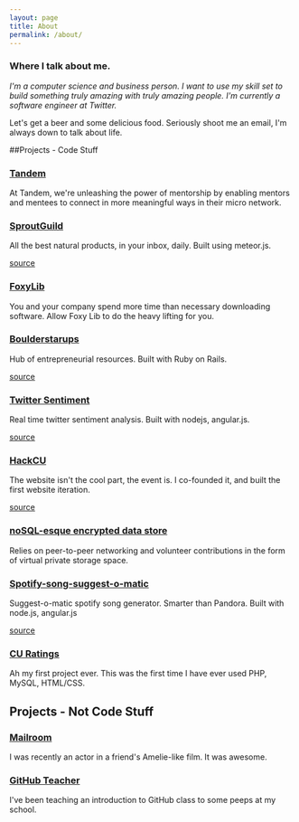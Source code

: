 ```yaml
---
layout: page
title: About
permalink: /about/
---
```

### Where I talk about me.

*I'm a computer science and business person. I want to use my skill set to build something truly amazing with truly amazing people.  I'm currently a software engineer at Twitter.*

Let's get a beer and some delicious food. Seriously shoot me an email, I'm always down to talk about life.



##Projects - Code Stuff


### [Tandem](http://betandem.com/)

At Tandem, we're unleashing the power of mentorship by enabling mentors and mentees to connect in more meaningful ways in their micro network.


### [SproutGuild](http://sproutguild.com)


All the best natural products, in your inbox, daily.  Built using meteor.js.


[source](https://github.com/sproutguild/SproutGuild)


### [FoxyLib](http://foxylib.co/)

You and your company spend more time than necessary downloading software. Allow Foxy Lib to do the heavy lifting for you. 



### [Boulderstarups](http://boulderstartups.org)


Hub of entrepreneurial resources.  Built with Ruby on Rails.


[source](https://github.com/Zandrr/BoulderStart)


### [Twitter Sentiment](http://54.149.243.161:49152)


Real time twitter sentiment analysis.  Built with nodejs, angular.js.


[source](https://github.com/CUBigDataClass/tweetstream)


### [HackCU](http://hackcu.org)


The website isn't the cool part, the event is.  I co-founded it, and built the first website iteration.


[source](https://github.com/Zandrr/HackCU)


### [noSQL-esque encrypted data store ](https://github.com/Zandrr/phonebook.js)


Relies on peer-to-peer networking and volunteer contributions in the form of virtual private storage space.


### [Spotify-song-suggest-o-matic](https://spotifysongs.herokuapp.com/)

Suggest-o-matic spotify song generator.  Smarter than Pandora.  Built with node.js, angular.js

[source](https://github.com/Zandrr/spotifyApp)


### [CU Ratings](https://github.com/Zandrr/CUratings)

Ah my first project ever.  This was the first time I have ever used PHP, MySQL, HTML/CSS.


## Projects - Not Code Stuff

### [Mailroom](https://www.youtube.com/watch?v=60lAmF7kcY0&app=desktop)

I was recently an actor in a friend's Amelie-like film.  It was awesome.


### [GitHub Teacher](https://www.youtube.com/watch?v=WmSYLfGIvrA&feature=youtu.be)

I've been teaching an introduction to GitHub class to some peeps at my school.